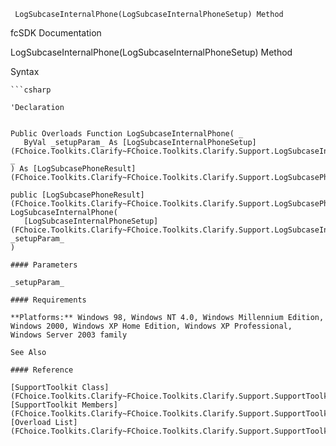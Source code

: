 ﻿     LogSubcaseInternalPhone(LogSubcaseInternalPhoneSetup) Method                                                   

fcSDK Documentation

LogSubcaseInternalPhone(LogSubcaseInternalPhoneSetup) Method

Syntax

```vbnet
```csharp

'Declaration
 

Public Overloads Function LogSubcaseInternalPhone( _
   ByVal _setupParam_ As [LogSubcaseInternalPhoneSetup](FChoice.Toolkits.Clarify~FChoice.Toolkits.Clarify.Support.LogSubcaseInternalPhoneSetup.md) _
) As [LogSubcasePhoneResult](FChoice.Toolkits.Clarify~FChoice.Toolkits.Clarify.Support.LogSubcasePhoneResult.md)

public [LogSubcasePhoneResult](FChoice.Toolkits.Clarify~FChoice.Toolkits.Clarify.Support.LogSubcasePhoneResult.md) LogSubcaseInternalPhone( 
   [LogSubcaseInternalPhoneSetup](FChoice.Toolkits.Clarify~FChoice.Toolkits.Clarify.Support.LogSubcaseInternalPhoneSetup.md) _setupParam_
)

#### Parameters

_setupParam_

#### Requirements

**Platforms:** Windows 98, Windows NT 4.0, Windows Millennium Edition, Windows 2000, Windows XP Home Edition, Windows XP Professional, Windows Server 2003 family

See Also

#### Reference

[SupportToolkit Class](FChoice.Toolkits.Clarify~FChoice.Toolkits.Clarify.Support.SupportToolkit.md)  
[SupportToolkit Members](FChoice.Toolkits.Clarify~FChoice.Toolkits.Clarify.Support.SupportToolkit_members.md)  
[Overload List](FChoice.Toolkits.Clarify~FChoice.Toolkits.Clarify.Support.SupportToolkit~LogSubcaseInternalPhone.md)